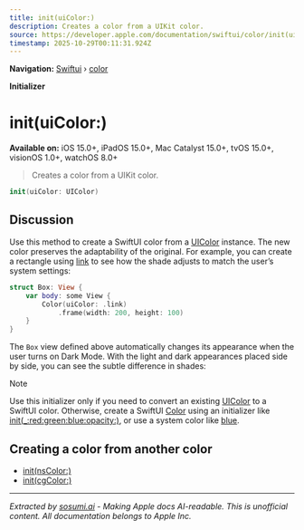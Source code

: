 ```yaml
---
title: init(uiColor:)
description: Creates a color from a UIKit color.
source: https://developer.apple.com/documentation/swiftui/color/init(uicolor:)
timestamp: 2025-10-29T00:11:31.924Z
---
```


**Navigation:** [Swiftui](/documentation/swiftui) › [color](/documentation/swiftui/color)

**Initializer**

# init(uiColor:)

**Available on:** iOS 15.0+, iPadOS 15.0+, Mac Catalyst 15.0+, tvOS 15.0+, visionOS 1.0+, watchOS 8.0+

> Creates a color from a UIKit color.

```swift
init(uiColor: UIColor)
```

## Discussion

Use this method to create a SwiftUI color from a [UIColor](/documentation/UIKit/UIColor) instance. The new color preserves the adaptability of the original. For example, you can create a rectangle using [link](/documentation/UIKit/UIColor/link) to see how the shade adjusts to match the user’s system settings:

```swift
struct Box: View {
    var body: some View {
        Color(uiColor: .link)
            .frame(width: 200, height: 100)
    }
}
```

The `Box` view defined above automatically changes its appearance when the user turns on Dark Mode. With the light and dark appearances placed side by side, you can see the subtle difference in shades:



> [!NOTE]
> Use this initializer only if you need to convert an existing [UIColor](/documentation/UIKit/UIColor) to a SwiftUI color. Otherwise, create a SwiftUI [Color](/documentation/swiftui/color) using an initializer like [init(_:red:green:blue:opacity:)](/documentation/swiftui/color/init(_:red:green:blue:opacity:)), or use a system color like [blue](/documentation/swiftui/shapestyle/blue).

## Creating a color from another color

- [init(nsColor:)](/documentation/swiftui/color/init(nscolor:))
- [init(cgColor:)](/documentation/swiftui/color/init(cgcolor:))

---

*Extracted by [sosumi.ai](https://sosumi.ai) - Making Apple docs AI-readable.*
*This is unofficial content. All documentation belongs to Apple Inc.*
